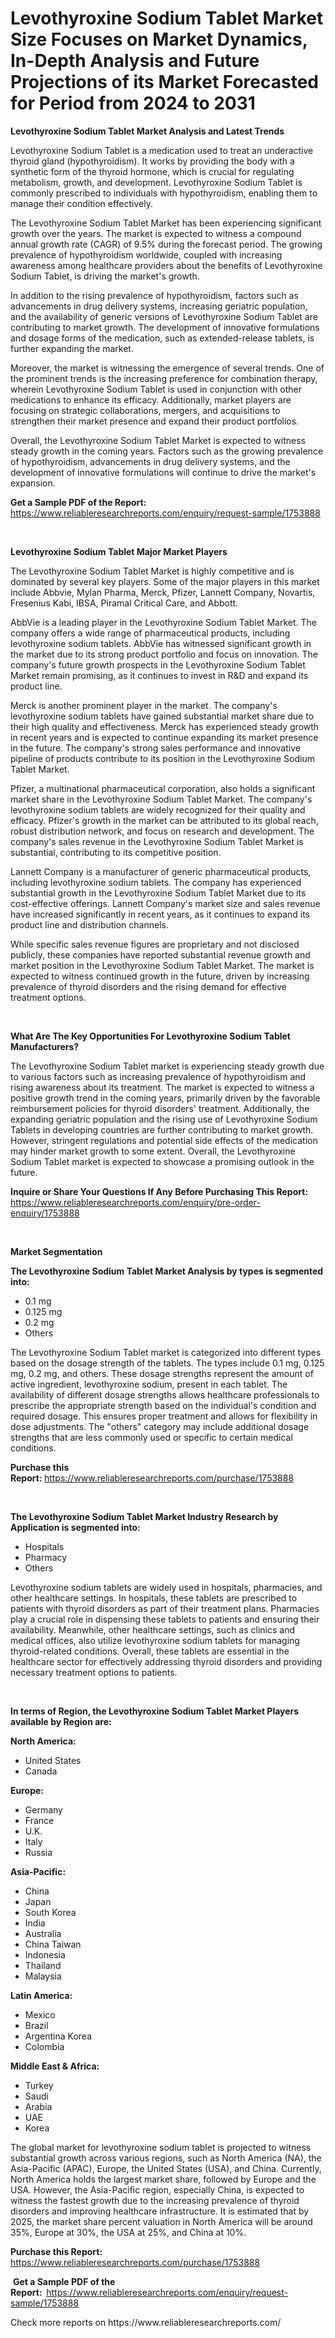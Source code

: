 <p><h1>Levothyroxine Sodium Tablet Market Size Focuses on Market Dynamics, In-Depth Analysis and Future Projections of its Market Forecasted for Period from 2024 to 2031</h1></p><p><strong>Levothyroxine Sodium Tablet Market Analysis and Latest Trends</strong></p>
<p><p>Levothyroxine Sodium Tablet is a medication used to treat an underactive thyroid gland (hypothyroidism). It works by providing the body with a synthetic form of the thyroid hormone, which is crucial for regulating metabolism, growth, and development. Levothyroxine Sodium Tablet is commonly prescribed to individuals with hypothyroidism, enabling them to manage their condition effectively.</p><p>The Levothyroxine Sodium Tablet Market has been experiencing significant growth over the years. The market is expected to witness a compound annual growth rate (CAGR) of 9.5% during the forecast period. The growing prevalence of hypothyroidism worldwide, coupled with increasing awareness among healthcare providers about the benefits of Levothyroxine Sodium Tablet, is driving the market's growth.</p><p>In addition to the rising prevalence of hypothyroidism, factors such as advancements in drug delivery systems, increasing geriatric population, and the availability of generic versions of Levothyroxine Sodium Tablet are contributing to market growth. The development of innovative formulations and dosage forms of the medication, such as extended-release tablets, is further expanding the market.</p><p>Moreover, the market is witnessing the emergence of several trends. One of the prominent trends is the increasing preference for combination therapy, wherein Levothyroxine Sodium Tablet is used in conjunction with other medications to enhance its efficacy. Additionally, market players are focusing on strategic collaborations, mergers, and acquisitions to strengthen their market presence and expand their product portfolios.</p><p>Overall, the Levothyroxine Sodium Tablet Market is expected to witness steady growth in the coming years. Factors such as the growing prevalence of hypothyroidism, advancements in drug delivery systems, and the development of innovative formulations will continue to drive the market's expansion.</p></p>
<p><strong>Get a Sample PDF of the Report:&nbsp;</strong> <a href="https://www.reliableresearchreports.com/enquiry/request-sample/1753888">https://www.reliableresearchreports.com/enquiry/request-sample/1753888</a></p>
<p>&nbsp;</p>
<p><strong>Levothyroxine Sodium Tablet Major Market Players</strong></p>
<p><p>The Levothyroxine Sodium Tablet Market is highly competitive and is dominated by several key players. Some of the major players in this market include Abbvie, Mylan Pharma, Merck, Pfizer, Lannett Company, Novartis, Fresenius Kabi, IBSA, Piramal Critical Care, and Abbott.</p><p>AbbVie is a leading player in the Levothyroxine Sodium Tablet Market. The company offers a wide range of pharmaceutical products, including levothyroxine sodium tablets. AbbVie has witnessed significant growth in the market due to its strong product portfolio and focus on innovation. The company's future growth prospects in the Levothyroxine Sodium Tablet Market remain promising, as it continues to invest in R&D and expand its product line.</p><p>Merck is another prominent player in the market. The company's levothyroxine sodium tablets have gained substantial market share due to their high quality and effectiveness. Merck has experienced steady growth in recent years and is expected to continue expanding its market presence in the future. The company's strong sales performance and innovative pipeline of products contribute to its position in the Levothyroxine Sodium Tablet Market.</p><p>Pfizer, a multinational pharmaceutical corporation, also holds a significant market share in the Levothyroxine Sodium Tablet Market. The company's levothyroxine sodium tablets are widely recognized for their quality and efficacy. Pfizer's growth in the market can be attributed to its global reach, robust distribution network, and focus on research and development. The company's sales revenue in the Levothyroxine Sodium Tablet Market is substantial, contributing to its competitive position.</p><p>Lannett Company is a manufacturer of generic pharmaceutical products, including levothyroxine sodium tablets. The company has experienced substantial growth in the Levothyroxine Sodium Tablet Market due to its cost-effective offerings. Lannett Company's market size and sales revenue have increased significantly in recent years, as it continues to expand its product line and distribution channels.</p><p>While specific sales revenue figures are proprietary and not disclosed publicly, these companies have reported substantial revenue growth and market position in the Levothyroxine Sodium Tablet Market. The market is expected to witness continued growth in the future, driven by increasing prevalence of thyroid disorders and the rising demand for effective treatment options.</p></p>
<p>&nbsp;</p>
<p><strong>What Are The Key Opportunities For Levothyroxine Sodium Tablet Manufacturers?</strong></p>
<p><p>The Levothyroxine Sodium Tablet market is experiencing steady growth due to various factors such as increasing prevalence of hypothyroidism and rising awareness about its treatment. The market is expected to witness a positive growth trend in the coming years, primarily driven by the favorable reimbursement policies for thyroid disorders' treatment. Additionally, the expanding geriatric population and the rising use of Levothyroxine Sodium Tablets in developing countries are further contributing to market growth. However, stringent regulations and potential side effects of the medication may hinder market growth to some extent. Overall, the Levothyroxine Sodium Tablet market is expected to showcase a promising outlook in the future.</p></p>
<p><strong>Inquire or Share Your Questions If Any Before Purchasing This Report:</strong> <a href="https://www.reliableresearchreports.com/enquiry/pre-order-enquiry/1753888">https://www.reliableresearchreports.com/enquiry/pre-order-enquiry/1753888</a></p>
<p>&nbsp;</p>
<p><strong>Market Segmentation</strong></p>
<p><strong>The Levothyroxine Sodium Tablet Market Analysis by types is segmented into:</strong></p>
<p><ul><li>0.1 mg</li><li>0.125 mg</li><li>0.2 mg</li><li>Others</li></ul></p>
<p><p>The Levothyroxine Sodium Tablet market is categorized into different types based on the dosage strength of the tablets. The types include 0.1 mg, 0.125 mg, 0.2 mg, and others. These dosage strengths represent the amount of active ingredient, levothyroxine sodium, present in each tablet. The availability of different dosage strengths allows healthcare professionals to prescribe the appropriate strength based on the individual's condition and required dosage. This ensures proper treatment and allows for flexibility in dose adjustments. The "others" category may include additional dosage strengths that are less commonly used or specific to certain medical conditions.</p></p>
<p><strong>Purchase this Report:&nbsp;</strong><a href="https://www.reliableresearchreports.com/purchase/1753888">https://www.reliableresearchreports.com/purchase/1753888</a></p>
<p>&nbsp;</p>
<p><strong>The Levothyroxine Sodium Tablet Market Industry Research by Application is segmented into:</strong></p>
<p><ul><li>Hospitals</li><li>Pharmacy</li><li>Others</li></ul></p>
<p><p>Levothyroxine sodium tablets are widely used in hospitals, pharmacies, and other healthcare settings. In hospitals, these tablets are prescribed to patients with thyroid disorders as part of their treatment plans. Pharmacies play a crucial role in dispensing these tablets to patients and ensuring their availability. Meanwhile, other healthcare settings, such as clinics and medical offices, also utilize levothyroxine sodium tablets for managing thyroid-related conditions. Overall, these tablets are essential in the healthcare sector for effectively addressing thyroid disorders and providing necessary treatment options to patients.</p></p>
<p>&nbsp;</p>
<p><strong>In terms of Region, the Levothyroxine Sodium Tablet Market Players available by Region are:</strong></p>
<p>
    <p> <strong> North America: </strong>
        <ul>
            <li>United States</li>
            <li>Canada</li>
        </ul>
        </p> 
    <p> <strong> Europe: </strong>
        <ul>
            <li>Germany</li>
            <li>France</li>
            <li>U.K.</li>
            <li>Italy</li>
            <li>Russia</li>
        </ul>
        </p> 
    <p> <strong> Asia-Pacific: </strong>
        <ul>
            <li>China</li>
            <li>Japan</li>
            <li>South Korea</li>
            <li>India</li>
            <li>Australia</li>
            <li>China Taiwan</li>
            <li>Indonesia</li>
            <li>Thailand</li>
            <li>Malaysia</li>
        </ul>
        </p> 
    <p> <strong> Latin America: </strong>
        <ul>
            <li>Mexico</li>
            <li>Brazil</li>
            <li>Argentina Korea</li>
            <li>Colombia</li>
        </ul>
        </p> 
    <p> <strong> Middle East & Africa: </strong>
        <ul>
            <li>Turkey</li>
            <li>Saudi</li>
            <li>Arabia</li>
            <li>UAE</li>
            <li>Korea</li>
        </ul>
    </p>
    </p>
<p><p>The global market for levothyroxine sodium tablet is projected to witness substantial growth across various regions, such as North America (NA), the Asia-Pacific (APAC), Europe, the United States (USA), and China. Currently, North America holds the largest market share, followed by Europe and the USA. However, the Asia-Pacific region, especially China, is expected to witness the fastest growth due to the increasing prevalence of thyroid disorders and improving healthcare infrastructure. It is estimated that by 2025, the market share percent valuation in North America will be around 35%, Europe at 30%, the USA at 25%, and China at 10%.</p></p>
<p><strong>Purchase this Report: </strong><a href="https://www.reliableresearchreports.com/purchase/1753888">https://www.reliableresearchreports.com/purchase/1753888</a></p>
<p>&nbsp;<strong>Get a Sample PDF of the Report:&nbsp;&nbsp;</strong><a href="https://www.reliableresearchreports.com/enquiry/request-sample/1753888">https://www.reliableresearchreports.com/enquiry/request-sample/1753888</a></p>
<p><strong></strong></p>
<p>Check more reports on https://www.reliableresearchreports.com/</p>